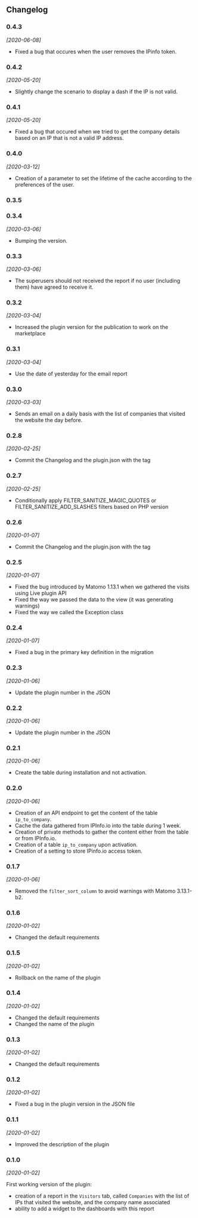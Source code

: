 ## Changelog

### 0.4.3

*[2020-06-08]*

- Fixed a bug that occures when the user removes the IPinfo token.

### 0.4.2

*[2020-05-20]*

- Slightly change the scenario to display a dash if the IP is not valid.

### 0.4.1

*[2020-05-20]*

- Fixed a bug that occured when we tried to get the company details based on an IP that is not a valid IP address.

### 0.4.0

*[2020-03-12]*

- Creation of a parameter to set the lifetime of the cache according to the preferences of the user.

### 0.3.5
### 0.3.4

*[2020-03-06]*

- Bumping the version.

### 0.3.3

*[2020-03-06]*

- The superusers should not received the report if no user (including them) have agreed to receive it.

### 0.3.2

*[2020-03-04]*

- Increased the plugin version for the publication to work on the marketplace

### 0.3.1

*[2020-03-04]*

- Use the date of yesterday for the email report

### 0.3.0

*[2020-03-03]*

- Sends an email on a daily basis with the list of companies that visited the website the day before.

### 0.2.8

*[2020-02-25]*

- Commit the Changelog and the plugin.json with the tag

### 0.2.7

*[2020-02-25]*

- Conditionally apply FILTER_SANITIZE_MAGIC_QUOTES or FILTER_SANITIZE_ADD_SLASHES filters based on PHP version

### 0.2.6

*[2020-01-07]*

- Commit the Changelog and the plugin.json with the tag

### 0.2.5

*[2020-01-07]*

- Fixed the bug introduced by Matomo 1.13.1 when we gathered the visits using Live plugin API
- Fixed the way we passed the data to the view (it was generating warnings)
- Fixed the way we called the Exception class

### 0.2.4

*[2020-01-07]*

- Fixed a bug in the primary key definition in the migration

### 0.2.3

*[2020-01-06]*

- Update the plugin number in the JSON

### 0.2.2

*[2020-01-06]*

- Update the plugin number in the JSON

### 0.2.1

*[2020-01-06]*

- Create the table during installation and not activation.

### 0.2.0

*[2020-01-06]*

- Creation of an API endpoint to get the content of the table `ip_to_company`.
- Cache the data gathered from IPInfo.io into the table during 1 week.
- Creation of private methods to gather the content either from the table or from IPInfo.io.
- Creation of a table `ip_to_company` upon activation.
- Creation of a setting to store IPinfo.io access token.

### 0.1.7

*[2020-01-06]*

- Removed the `filter_sort_column` to avoid warnings with Matomo 3.13.1-b2.

### 0.1.6

*[2020-01-02]*

- Changed the default requirements

### 0.1.5

*[2020-01-02]*

- Rollback on the name of the plugin

### 0.1.4

*[2020-01-02]*

- Changed the default requirements
- Changed the name of the plugin

### 0.1.3

*[2020-01-02]*

- Changed the default requirements

### 0.1.2

*[2020-01-02]*

- Fixed a bug in the plugin version in the JSON file

### 0.1.1

*[2020-01-02]*

- Improved the description of the plugin

### 0.1.0

*[2020-01-02]*

First working version of the plugin:

- creation of a report in the `Visitors` tab, called `Companies` with the list of IPs that visited the website, and the company name associated
- ability to add a widget to the dashboards with this report
